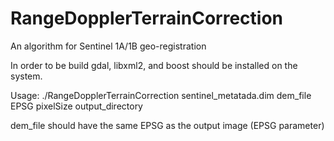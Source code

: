 # RangeDopplerTerrainCorrection
An algorithm for Sentinel 1A/1B geo-registration

In order to be build gdal, libxml2, and boost should be installed on the system.

Usage:  ./RangeDopplerTerrainCorrection sentinel_metatada.dim dem_file EPSG pixelSize output_directory

dem_file should have the same EPSG as the output image (EPSG parameter)
